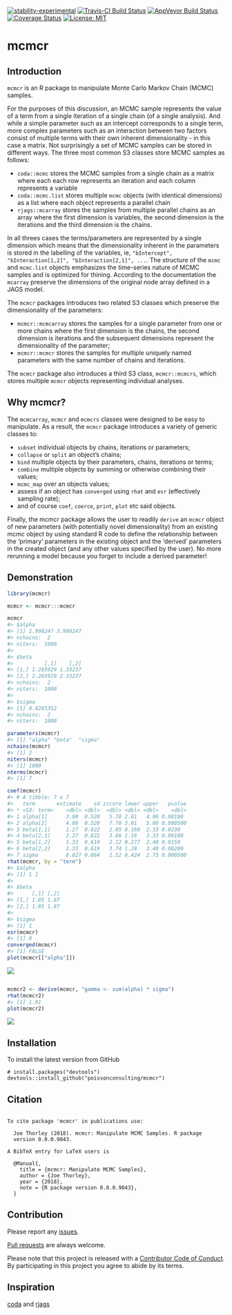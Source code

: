 
<!-- README.md is generated from README.Rmd. Please edit that file -->

[![stability-experimental](https://img.shields.io/badge/stability-experimental-orange.svg)](https://github.com/joethorley/stability-badges#experimental)
[![Travis-CI Build
Status](https://travis-ci.org/poissonconsulting/mcmcr.svg?branch=master)](https://travis-ci.org/poissonconsulting/mcmcr)
[![AppVeyor Build
Status](https://ci.appveyor.com/api/projects/status/github/poissonconsulting/mcmcr?branch=master&svg=true)](https://ci.appveyor.com/project/poissonconsulting/mcmcr)
[![Coverage
Status](https://img.shields.io/codecov/c/github/poissonconsulting/mcmcr/master.svg)](https://codecov.io/github/poissonconsulting/mcmcr?branch=master)
[![License:
MIT](https://img.shields.io/badge/License-MIT-green.svg)](https://opensource.org/licenses/MIT)

# mcmcr

## Introduction

`mcmcr` is an R package to manipulate Monte Carlo Markov Chain (MCMC)
samples.

For the purposes of this discussion, an MCMC sample represents the value
of a term from a single iteration of a single chain (of a single
analysis). And while a simple parameter such as an intercept corresponds
to a single term, more complex parameters such as an interaction between
two factors consist of multiple terms with their own inherent
dimensionality - in this case a matrix. Not surprisingly a set of MCMC
samples can be stored in different ways. The three most common S3
classes store MCMC samples as follows:

  - `coda::mcmc` stores the MCMC samples from a single chain as a matrix
    where each each row represents an iteration and each column
    represents a variable
  - `coda::mcmc.list` stores multiple `mcmc` objects (with identical
    dimensions) as a list where each object represents a parallel chain
  - `rjags::mcarray` stores the samples from multiple parallel chains as
    an array where the first dimension is variables, the second
    dimension is the iterations and the third dimension is the chains.

In all threes cases the terms/parameters are represented by a single
dimension which means that the dimensionality inherent in the parameters
is stored in the labelling of the variables, ie, `"bIntercept",
"bInteraction[1,2]", "bInteraction[2,1]", ...`. The structure of the
`mcmc` and `mcmc.list` objects emphasizes the time-series nature of MCMC
samples and is optimized for thining. According to the documentation the
`mcarray` preserve the dimensions of the original node array defined in
a JAGS model.

The `mcmcr` packages introduces two related S3 classes which preserve
the dimensionality of the parameters:

  - `mcmcr::mcmcarray` stores the samples for a single parameter from
    one or more chains where the first dimension is the chains, the
    second dimension is iterations and the subsequent dimensions
    represent the dimensionality of the parameter;
  - `mcmcr::mcmcr` stores the samples for multiple uniquely named
    parameters with the same number of chains and iterations.

The `mcmcr` package also introduces a third S3 class, `mcmcr::mcmcrs`,
which stores multiple `mcmcr` objects representing individual analyses.

## Why mcmcr?

The `mcmcarray`, `mcmcr` and `mcmcrs` classes were designed to be easy
to manipulate. As a result, the `mcmcr` package introduces a variety of
generic classes to:

  - `subset` individual objects by chains, iterations or parameters;
  - `collapse` or `split` an object’s chains;
  - `bind` multiple objects by their parameters, chains, iterations or
    terms;
  - `combine` multiple objects by summing or otherwise combining their
    values;
  - `mcmc_map` over an objects values;
  - assess if an object has `converged` using `rhat` and `esr`
    (effectively sampling rate);
  - and of course `coef`, `coerce`, `print`, `plot` etc said objects.

Finally, the mcmcr package allows the user to readily `derive` an
`mcmcr` object of new parameters (with potentially novel dimensionality)
from an existing mcmc object by using standard R code to define the
relationship between the ‘primary’ parameters in the existing object and
the ‘derived’ parameters in the created object (and any other values
specified by the user). No more rerunning a model because you forget to
include a derived parameter\!

## Demonstration

``` r
library(mcmcr)

mcmcr <- mcmcr:::mcmcr

mcmcr
#> $alpha
#> [1] 2.998247 3.998247
#> nchains:  2 
#> niters:  1000 
#> 
#> $beta
#>          [,1]    [,2]
#> [1,] 1.265929 1.33237
#> [2,] 2.265929 2.33237
#> nchains:  2 
#> niters:  1000 
#> 
#> $sigma
#> [1] 0.8265352
#> nchains:  2 
#> niters:  1000

parameters(mcmcr)
#> [1] "alpha" "beta"  "sigma"
nchains(mcmcr)
#> [1] 2
niters(mcmcr)
#> [1] 1000
nterms(mcmcr)
#> [1] 7

coef(mcmcr)
#> # A tibble: 7 x 7
#>   term       estimate    sd zscore lower upper   pvalue
#> * <S3: term>    <dbl> <dbl>  <dbl> <dbl> <dbl>    <dbl>
#> 1 alpha[1]      3.00  0.520   5.78 2.01   4.00 0.00100 
#> 2 alpha[2]      4.00  0.520   7.70 3.01   5.00 0.000500
#> 3 beta[1,1]     1.27  0.622   2.05 0.160  2.33 0.0230  
#> 4 beta[2,1]     2.27  0.622   3.66 1.16   3.33 0.00100 
#> 5 beta[1,2]     1.33  0.619   2.12 0.277  2.40 0.0150  
#> 6 beta[2,2]     2.33  0.619   3.74 1.28   3.40 0.00200 
#> 7 sigma         0.827 0.664   1.52 0.424  2.73 0.000500
rhat(mcmcr, by = "term")
#> $alpha
#> [1] 1 1
#> 
#> $beta
#>      [,1] [,2]
#> [1,] 1.85 1.87
#> [2,] 1.85 1.87
#> 
#> $sigma
#> [1] 1
esr(mcmcr)
#> [1] 0
converged(mcmcr)
#> [1] FALSE
plot(mcmcr[["alpha"]])
```

![](tools/README-unnamed-chunk-2-1.png)<!-- -->

``` r

mcmcr2 <- derive(mcmcr, "gamma <- sum(alpha) * sigma")
rhat(mcmcr2)
#> [1] 1.01
plot(mcmcr2)
```

![](tools/README-unnamed-chunk-2-2.png)<!-- -->

## Installation

To install the latest version from GitHub

    # install.packages("devtools")
    devtools::install_github("poissonconsulting/mcmcr")

## Citation

``` 

To cite package 'mcmcr' in publications use:

  Joe Thorley (2018). mcmcr: Manipulate MCMC Samples. R package
  version 0.0.0.9043.

A BibTeX entry for LaTeX users is

  @Manual{,
    title = {mcmcr: Manipulate MCMC Samples},
    author = {Joe Thorley},
    year = {2018},
    note = {R package version 0.0.0.9043},
  }
```

## Contribution

Please report any
[issues](https://github.com/poissonconsulting/mcmcr/issues).

[Pull requests](https://github.com/poissonconsulting/mcmcr/pulls) are
always welcome.

Please note that this project is released with a [Contributor Code of
Conduct](CONDUCT.md). By participating in this project you agree to
abide by its terms.

## Inspiration

[coda](https://github.com/cran/coda) and
[rjags](https://github.com/cran/rjags)
